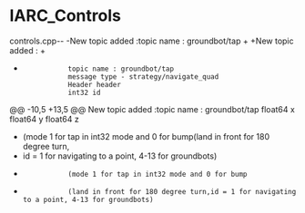 # IARC_Controls


  controls.cpp--
 -New topic added :topic name : groundbot/tap
 +
 +New topic added :
 +
 +                topic name : groundbot/tap
                  message type - strategy/navigate_quad
                  Header header
                  int32 id
 @@ -10,5 +13,5 @@ New topic added :topic name : groundbot/tap
                  float64 x
                  float64 y
                  float64 z
 - (mode 1 for tap in int32 mode and 0 for bump(land in front for 180 degree turn,
 - id = 1 for navigating to a point, 4-13 for groundbots)
 +                (mode 1 for tap in int32 mode and 0 for bump
 +                (land in front for 180 degree turn,id = 1 for navigating to a point, 4-13 for groundbots)
